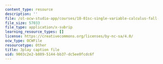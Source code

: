 ```yaml
---
content_type: resource
description: ''
file: /ol-ocw-studio-app/courses/18-01sc-single-variable-calculus-fall-2010/9003c2e2b8895144bb37dc5ee0fcdc6f_jBkXbAgMj6s.vtt
file_size: 57033
file_type: application/x-subrip
learning_resource_types: []
license: https://creativecommons.org/licenses/by-nc-sa/4.0/
ocw_type: OCWFile
resourcetype: Other
title: 3play caption file
uid: 9003c2e2-b889-5144-bb37-dc5ee0fcdc6f
---
```

